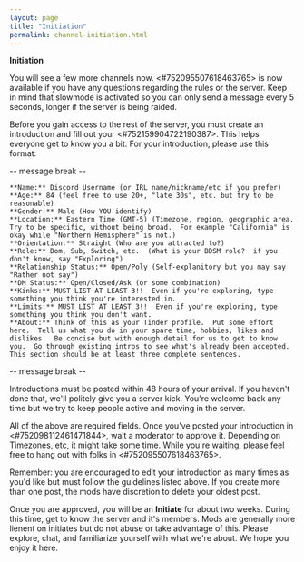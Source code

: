 ```yaml
---
layout: page
title: "Initiation"
permalink: channel-initiation.html
---
```


**__Initiation__**

You will see a few more channels now.  <#752095507618463765> is now available if you have any questions regarding the rules or the server.  Keep in mind that slowmode is activated so you can only send a message every 5 seconds, longer if the server is being raided.

Before you gain access to the rest of the server, you must create an introduction and fill out your <#752159904722190387>.  This helps everyone get to know you a bit.  For your introduction, please use this format:

-- message break --

```
**Name:** Discord Username (or IRL name/nickname/etc if you prefer)
**Age:** 84 (feel free to use 20+, "late 30s", etc. but try to be reasonable)
**Gender:** Male (How YOU identify)
**Location:** Eastern Time (GMT-5) (Timezone, region, geographic area.  Try to be specific, without being broad.  For example "California" is okay while "Northern Hemisphere" is not.)
**Orientation:** Straight (Who are you attracted to?)
**Role:** Dom, Sub, Switch, etc.  (What is your BDSM role?  if you don't know, say "Exploring")
**Relationship Status:** Open/Poly (Self-explanitory but you may say "Rather not say")
**DM Status:** Open/Closed/Ask (or some combination)
**Kinks:** MUST LIST AT LEAST 3!!  Even if you're exploring, type something you think you're interested in.
**Limits:** MUST LIST AT LEAST 3!!  Even if you're exploring, type something you think you don't want.
**About:** Think of this as your Tinder profile.  Put some effort here.  Tell us what you do in your spare time, hobbies, likes and dislikes.  Be concise but with enough detail for us to get to know you.  Go through existing intros to see what's already been accepted.  This section should be at least three complete sentences.

```

-- message break --

Introductions must be posted within 48 hours of your arrival.  If you haven't done that, we'll politely give you a server kick.  You're welcome back any time but we try to keep people active and moving in the server.

All of the above are required fields.  Once you've posted your introduction in <#752098112461471844>, wait a moderator to approve it.  Depending on Timezones, etc, it might take some time.  While you're waiting, please feel free to hang out with folks in <#752095507618463765>.

Remember: you are encouraged to edit your introduction as many times as you'd like but must follow the guidelines listed above.  If you create more than one post, the mods have discretion to delete your oldest post.

Once you are approved, you will be an **Initiate** for about two weeks.  During this time, get to know the server and it's members.  Mods are generally more lienent on initiates but do not abuse or take advantage of this.  Please explore, chat, and familiarize yourself with what we're about.  We hope you enjoy it here.
